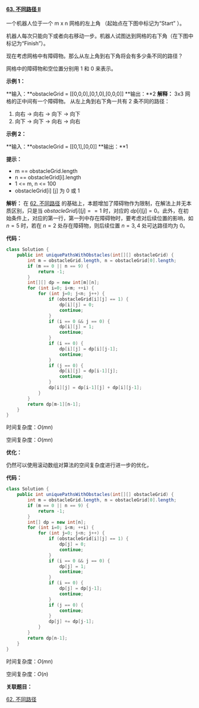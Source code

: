 #### [63. 不同路径 II](https://leetcode-cn.com/problems/unique-paths-ii/)

一个机器人位于一个 m x n 网格的左上角 （起始点在下图中标记为“Start” ）。

机器人每次只能向下或者向右移动一步。机器人试图达到网格的右下角（在下图中标记为“Finish”）。

现在考虑网格中有障碍物。那么从左上角到右下角将会有多少条不同的路径？



网格中的障碍物和空位置分别用 1 和 0 来表示。

 

**示例 1：**

**输入：**obstacleGrid = [[0,0,0],[0,1,0],[0,0,0]]
**输出：**2
**解释：**
3x3 网格的正中间有一个障碍物。
从左上角到右下角一共有 2 条不同的路径：

1. 向右 -> 向右 -> 向下 -> 向下
2. 向下 -> 向下 -> 向右 -> 向右



**示例 2：**

**输入：**obstacleGrid = [[0,1],[0,0]]
**输出：**1



**提示：**

* m == obstacleGrid.length
* n == obstacleGrid[i].length
* 1 <= m, n <= 100
* obstacleGrid[i] [j] 为 0 或 1



**解析：** 在 [62. 不同路径](https://leetcode-cn.com/problems/unique-paths/) 的基础上，本题增加了障碍物作为限制，在解法上并无本质区别，只是当 $obstacleGrid[i] [j]==1$ 时，对应的 $dp[i][j] = 0$。此外，在初始条件上，对应的第一行，第一列中存在障碍物时，要考虑对后续位置的影响，如 $n = 5$ 时，若在 $n=2$ 处存在障碍物，则后续位置 $n = 3,4$ 处可达路径均为 0。



**代码：**

```java
class Solution {
    public int uniquePathsWithObstacles(int[][] obstacleGrid) {
        int m = obstacleGrid.length, n = obstacleGrid[0].length;
        if (m == 0 || n == 9) {
            return -1;
        }
        int[][] dp = new int[m][n];
        for (int i=0; i<m; ++i) {
            for (int j=0; j<n; j++) {
                if (obstacleGrid[i][j] == 1) {
                    dp[i][j] = 0;
                    continue;
                }
                if (i == 0 && j == 0) {
                    dp[i][j] = 1;
                    continue;
                }
                if (i == 0) {
                    dp[i][j] = dp[i][j-1];
                    continue; 
                }
                if (j == 0) {
                    dp[i][j] = dp[i-1][j];
                    continue;
                }
                dp[i][j] = dp[i-1][j] + dp[i][j-1];
            }
        }
        return dp[m-1][n-1];
    }
}
```

时间复杂度：$O(mn)$

空间复杂度：$O(mn)$



**优化：**

仍然可以使用滚动数组对算法的空间复杂度进行进一步的优化，



**代码：**

```java
class Solution {
    public int uniquePathsWithObstacles(int[][] obstacleGrid) {
        int m = obstacleGrid.length, n = obstacleGrid[0].length;
        if (m == 0 || n == 9) {
            return -1;
        }
        int[] dp = new int[n];
        for (int i=0; i<m; ++i) {
            for (int j=0; j<n; j++) {
                if (obstacleGrid[i][j] == 1) {
                    dp[j] = 0;
                    continue;
                }
                if (i == 0 && j == 0) {
                    dp[j] = 1;
                    continue;
                }
                if (i == 0) {
                    dp[j] = dp[j-1];
                    continue; 
                }
                if (j == 0) {
                    continue;
                }
                dp[j] += dp[j-1];
            }
        }
        return dp[n-1];
    }
}
```

时间复杂度：$O(mn)$

空间复杂度：$O(n)$



**关联题目：**

 [62. 不同路径](https://leetcode-cn.com/problems/unique-paths/)

